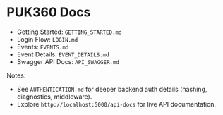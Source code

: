 # PUK360 Docs

- Getting Started: `GETTING_STARTED.md`
- Login Flow: `LOGIN.md`
- Events: `EVENTS.md`
- Event Details: `EVENT_DETAILS.md`
- Swagger API Docs: `API_SWAGGER.md`

Notes:
- See `AUTHENTICATION.md` for deeper backend auth details (hashing, diagnostics, middleware).
- Explore `http://localhost:5000/api-docs` for live API documentation.
